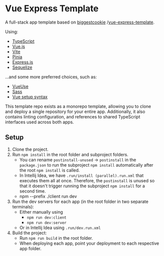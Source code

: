 # Vue Express Template

A full-stack app template based on [biggestcookie](https://github.com/biggestcookie/vue-express-template)
/[vue-express-template](https://github.com/biggestcookie/vue-express-template).

Using:

- [TypeScript](https://www.typescriptlang.org/)
- [Vue.js](https://vuejs.org/)
- [Vite](https://vitejs.dev/)
- [Pinia](https://pinia.vuejs.org/)
- [Express.js](https://expressjs.com/)
- [Sequelize](https://sequelize.org/v6/)

...and some more preferred choices, such as:

- [VueUse](https://vueuse.org/)
- [Sass](https://sass-lang.com/)
- [Vue setup syntax](https://vuejs.org/api/sfc-script-setup.html)

This template repo exists as a monorepo template,
allowing you to clone and deploy a single repository for your entire app.
Additionally, it also contains linting configuration,
and references to shared TypeScript interfaces used across both apps.

## Setup

1. Clone the project.
2. Run `npm install` in the root folder and subproject folders.
    - You can rename `postinstall-unused` -> `postinstall` in the `package.json` 
      to run the subproject `npm install` automatically after the root `npm install` is called.
    - In Intellij Idea, we have `.run/install (parallel).run.xml` that executes them all at once. 
      Therefore, the `postinstall` is unused 
      so that it doesn't trigger running the subproject `npm install` for a second time.
    - npm --prefix ./client run dev
3. Run the dev servers for each app (in the root folder in two separate terminals):
    - Either manually using 
       - `npm run dev:client`
       - `npm run dev:server`
    - Or in Intellij Idea using `.run/dev.run.xml`
4. Build the project:
    - Run `npm run build` in the root folder.
    - When deploying each app, point your deployment to each respective app folder.
